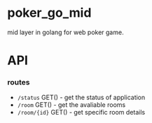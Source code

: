 # poker_go_mid
mid layer in golang for web poker game.

# API

### routes
- `/status` GET() - get the status of application
- `/room` GET() - get the avaliable rooms
- `/room/{id}` GET() - get specific room details
